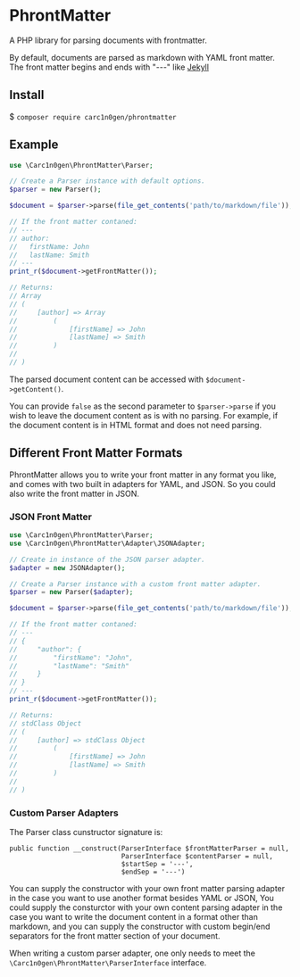 # PhrontMatter

A PHP library for parsing documents with frontmatter.

By default, documents are parsed as markdown with YAML front matter.  The front 
matter begins and ends with "---" like <a href="http://jekyllrb.com/docs/frontmatter/" target="_blank">Jekyll</a>

## Install

$ `composer require carc1n0gen/phrontmatter`

## Example

```php
use \Carc1n0gen\PhrontMatter\Parser;

// Create a Parser instance with default options.
$parser = new Parser();

$document = $parser->parse(file_get_contents('path/to/markdown/file'));

// If the front matter contaned:
// ---
// author:
//   firstName: John
//   lastName: Smith
// ---
print_r($document->getFrontMatter());

// Returns:
// Array
// (
//     [author] => Array
//         (
//             [firstName] => John
//             [lastName] => Smith
//         )
// 
// )
```

The parsed document content can be accessed with `$document->getContent()`.

You can provide `false` as the second parameter to `$parser->parse` if you wish
to leave the document content as is with no parsing.  For example, if the document 
content is in HTML format and does not need parsing.

## Different Front Matter Formats

PhrontMatter allows you to write your front matter in any format you like, and comes with two built in
adapters for YAML, and JSON.  So you could also write the front matter in JSON.

### JSON Front Matter

```php
use \Carc1n0gen\PhrontMatter\Parser;
use \Carc1n0gen\PhrontMatter\Adapter\JSONAdapter;

// Create in instance of the JSON parser adapter.
$adapter = new JSONAdapter();

// Create a Parser instance with a custom front matter adapter.
$parser = new Parser($adapter);

$document = $parser->parse(file_get_contents('path/to/markdown/file'));

// If the front matter contaned:
// ---
// {
// 	   "author": {
//         "firstName": "John",
//         "lastName": "Smith"
//     }
// }
// ---
print_r($document->getFrontMatter());

// Returns:
// stdClass Object
// (
//     [author] => stdClass Object
//         (
//             [firstName] => John
//             [lastName] => Smith
//         )
// 
// )
```

### Custom Parser Adapters

The Parser class cunstructor signature is: 

```
public function __construct(ParserInterface $frontMatterParser = null,
                            ParserInterface $contentParser = null,
                            $startSep = '---',
                            $endSep = '---')
```  

You can supply the constructor with your own front matter parsing adapter in the case you want to use another format besides YAML or JSON, You could supply the consturctor with your own content
parsing adapter in the case you want to write the document content in a format other than markdown, and you can supply the constructor with custom begin/end separators for the front matter
section of your document.

When writing a custom parser adapter, one only needs to meet the `\Carc1n0gen\PhrontMatter\ParserInterface` interface.
